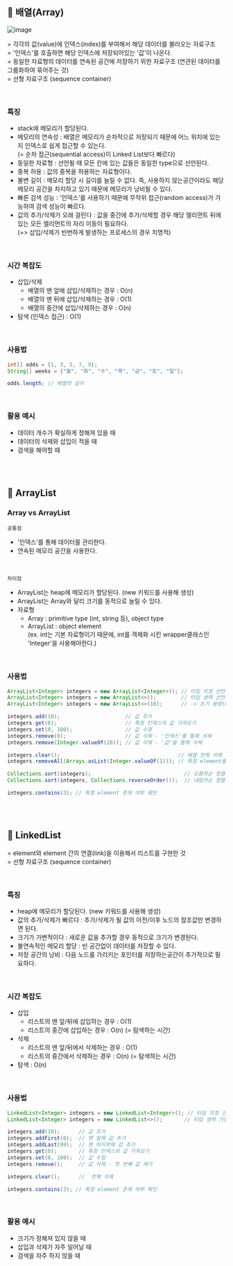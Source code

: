 ## 📍 배열(Array)

![image](https://user-images.githubusercontent.com/78673570/182015583-18e5de2f-3781-4cd1-b537-bdfa5858ce16.png)

= 각각의 값(value)에 인덱스(index)를 부여해서 해당 데이터를 불러오는 자료구조 <br>
= '인덱스'를 호출하면 해당 인덱스에 저장되어있는 '값'이 나온다. <br>
= 동일한 자료형의 데이터를 연속된 공간에 저장하기 위한 자료구조 (연관된 데이터를 그룹화하여 묶어주는 것) <br>
= 선형 자료구조 (sequence container)

<br>

### 특징
-   stack에 메모리가 할당된다.
-   메모리의 연속성 : 배열은 메모리가 순차적으로 저장되기 때문에 어느 위치에 있는지 인덱스로 쉽게 접근할 수 있는다.  
    (= 순차 접근(sequential access)이 Linked List보다 빠르다)
-   동일한 자료형 : 선언될 때 모든 칸에 있는 값들은 동일한 type으로 선언된다.
-   중복 허용 : 값의 중복을 허용하는 자료형이다.
-   불변 길이 : 메모리 할당 시 길이를 늘릴 수 없다. 즉, 사용하지 않는공간이라도 해당 메모리 공간을 차지하고 있기 때문에 메모리가 낭비될 수 있다.
-   빠른 검색 성능 : '인덱스'를 사용하기 때문에 무작위 접근(random access)가 가능하여 검색 성능이 빠르다.
-   값의 추가/삭제가 오래 걸린다 : 값을 중간에 추가/삭제할 경우 해당 엘리먼트 뒤에 있는 모든 엘리먼트의 자리 이동이 필요하다.  
    (=> 삽입/삭제가 빈번하게 발생하는 프로세스의 경우 치명적)

<br>

### 시간 복잡도

-   삽입/삭제
    -   배열의 맨 앞에 삽입/삭제하는 경우 : O(n)
    -   배열의 맨 뒤에 삽입/삭제하는 경우 : O(1)
    -   배열의 중간에 삽입/삭제하는 경우 : O(n)
-   탐색 (인덱스 접근) : O(1)

<br>

### 사용법

```java
int[] odds = {1, 3, 5, 7, 9};
String[] weeks = {"월", "화", "수", "목", "금", "토", "일"};

odds.length; // 배열의 길이
```

<br>

### 활용 예시

-   데이터 개수가 확실하게 정해져 있을 때
-   데이터의 삭제와 삽입이 적을 때
-   검색을 해야할 때


<br><br>

## 📍 ArrayList

### Array vs ArrayList

`공통점`

-   '인덱스'를 통해 데이터를 관리한다.
-   연속된 메모리 공간을 사용한다.

<br>

`차이점`

-   ArrayList는 heap에 메모리가 할당된다. (new 키워드를 사용해 생성)
-   ArrayList는 Array와 달리 크기를 동적으로 늘릴 수 있다.
-   자료형
    -   Array : primitive type (int, string 등), object type
    -   ArrayList : object element  
        (ex. int는 기본 자료형이기 때문에, int를 객체화 시킨 wrapper클래스인 'Integer'을 사용해야한다.)

<br>

### 사용법

```java
ArrayList<Integer> integers = new ArrayList<Integer>(); // 타입 지정 선언
ArrayList<Integer> integers = new ArrayList<>();        // 타입 생략 선언
ArrayList<Integer> integers = new ArrayList<>(10);      // -> 초기 용량(Capacity) 설정

integers.add(10);                     // 값 추가
integers.get(0);                      // 특정 인덱스의 값 가져오기
integers.set(0, 100);                 // 값 수정
integers.remove(0);                   // 값 삭제 - '인덱스'를 통해 삭제
integers.remove(Integer.valueOf(20)); // 값 삭제 - '값'을 통해 삭제

integers.clear();                                      // 배열 전체 삭제
integers.removeAll(Arrays.asList(Integer.valueOf(1))); // 특정 element를 모두 삭제

Collections.sort(integers);                              // 오름차순 정렬
Collections.sort(integers, Collections.reverseOrder());  // 내림차순 정렬

integers.contains(3); // 특정 element 존재 여부 확인
```

<br><br>

## 📍 LinkedList

= element와 element 간의 연결(link)을 이용해서 리스트를 구현한 것 <br>
= 선형 자료구조 (sequence container)

<br>

### 특징

-   heap에 메모리가 할당된다. (new 키워드를 사용해 생성)
-   값의 추가/삭제가 빠르다 : 추가/삭제가 될 값의 아전/이후 노드의 참조값만 변경하면 된다.
-   크기가 가변적이다 : 새로운 값을 추가할 경우 동적으로 크기가 변경된다.
-   불연속적인 메모리 할당 : 빈 공간없이 데이터를 저장할 수 있다.
-   저장 공간의 낭비 : 다음 노드를 가리키는 포인터를 저장하는공간이 추가적으로 필요하다.

<br>

### 시간 복잡도

-   삽입
    -   리스트의 맨 앞/뒤에 삽입하는 경우 : O(1)
    -   리스트의 중간에 삽입하는 경우 : O(n) (= 탐색하는 시간)
-   삭제
    -   리스트의 맨 앞/뒤에서 삭제하는 경우 : O(1)
    -   리스트의 중간에서 삭제하는 경우 : O(n) (= 탐색하는 시간)
-   탐색 : O(n)

<br>

### 사용법

```java
LinkedList<Integer> integers = new LinkedList<Integer>(); // 타입 지정 선언
LinkedList<Integer> integers = new LinkedList<>();       // 타입 생략 가능

integers.add(10);      // 값 추가
integers.addFirst(0);  // 맨 앞에 값 추가
integers.addLast(99);  // 맨 마지막에 값 추가
integers.get(0);       // 특정 인덱스의 값 가져오기
integers.set(0, 100);  // 값 수정
integers.remove();     // 값 삭제 - 첫 번째 값 제거

integers.clear();      //  전체 삭제

integers.contains(3); // 특정 element 존재 여부 확인
```

<br>

### 활용 예시

-   크기가 정해져 있지 않을 때
-   삽입과 삭제가 자주 일어날 때
-   검색을 자주 하지 않을 때
